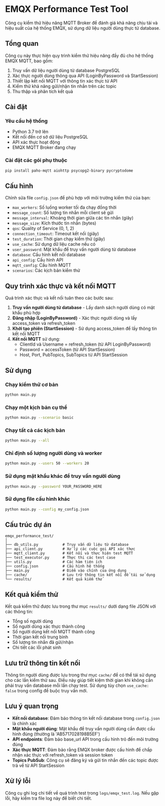 # EMQX Performance Test Tool

Công cụ kiểm thử hiệu năng MQTT Broker để đánh giá khả năng chịu tải và hiệu suất của hệ thống EMQX, sử dụng dữ liệu người dùng thực từ database.

## Tổng quan

Công cụ này thực hiện quy trình kiểm thử hiệu năng đầy đủ cho hệ thống EMQX MQTT, bao gồm:

1. Truy vấn dữ liệu người dùng từ database PostgreSQL
2. Xác thực người dùng thông qua API (LoginByPassword và StartSession)
3. Thiết lập kết nối MQTT với thông tin xác thực từ API
4. Kiểm thử khả năng gửi/nhận tin nhắn trên các topic
5. Thu thập và phân tích kết quả

## Cài đặt

### Yêu cầu hệ thống

- Python 3.7 trở lên
- Kết nối đến cơ sở dữ liệu PostgreSQL
- API xác thực hoạt động
- EMQX MQTT Broker đang chạy

### Cài đặt các gói phụ thuộc

```bash
pip install paho-mqtt aiohttp psycopg2-binary pycryptodome
```

## Cấu hình

Chỉnh sửa file `config.json` để phù hợp với môi trường kiểm thử của bạn:

- `max_workers`: Số luồng worker tối đa chạy đồng thời
- `message_count`: Số lượng tin nhắn mỗi client sẽ gửi
- `message_interval`: Khoảng thời gian giữa các tin nhắn (giây)
- `message_size`: Kích thước tin nhắn (bytes)
- `qos`: Quality of Service (0, 1, 2)
- `connection_timeout`: Timeout kết nối (giây)
- `test_duration`: Thời gian chạy kiểm thử (giây)
- `use_cache`: Sử dụng dữ liệu cache nếu có
- `user_password`: Mật khẩu để truy vấn người dùng từ database
- `database`: Cấu hình kết nối database
- `api_config`: Cấu hình API
- `mqtt_config`: Cấu hình MQTT
- `scenarios`: Các kịch bản kiểm thử

## Quy trình xác thực và kết nối MQTT

Quá trình xác thực và kết nối tuân theo các bước sau:

1. **Truy vấn người dùng từ database** - Lấy danh sách người dùng có mật khẩu phù hợp
2. **Đăng nhập (LoginByPassword)** - Xác thực người dùng và lấy access_token và refresh_token
3. **Khởi tạo phiên (StartSession)** - Sử dụng access_token để lấy thông tin kết nối MQTT
4. **Kết nối MQTT** sử dụng:
   - ClientId và Username = refresh_token (từ API LoginByPassword)
   - Password = accessToken (từ API StartSession)
   - Host, Port, PubTopics, SubTopics từ API StartSession

## Sử dụng

### Chạy kiểm thử cơ bản

```bash
python main.py
```

### Chạy một kịch bản cụ thể

```bash
python main.py --scenario basic
```

### Chạy tất cả các kịch bản

```bash
python main.py --all
```

### Chỉ định số lượng người dùng và worker

```bash
python main.py --users 50 --workers 20
```

### Sử dụng mật khẩu khác để truy vấn người dùng

```bash
python main.py --password YOUR_PASSWORD_HERE
```

### Sử dụng file cấu hình khác

```bash
python main.py --config my_config.json
```

## Cấu trúc dự án

```
emqx_performance_test/
│
├── db_utils.py           # Truy vấn dữ liệu từ database
├── api_client.py         # Xử lý các cuộc gọi API xác thực
├── mqtt_client.py        # Kết nối và thực hiện test MQTT
├── test_executor.py      # Thực thi các test case
├── utils.py              # Các hàm tiện ích  
├── config.json           # Cấu hình hệ thống
├── main.py               # Điểm vào chính của ứng dụng
├── cache/                # Lưu trữ thông tin kết nối để tái sử dụng
└── results/              # Kết quả kiểm thử
```

## Kết quả kiểm thử

Kết quả kiểm thử được lưu trong thư mục `results/` dưới dạng file JSON với các thông tin:

- Tổng số người dùng
- Số người dùng xác thực thành công
- Số người dùng kết nối MQTT thành công
- Thời gian kết nối trung bình
- Số lượng tin nhắn đã gửi/nhận
- Chi tiết các lỗi phát sinh

## Lưu trữ thông tin kết nối

Thông tin người dùng được lưu trong thư mục `cache/` để có thể tái sử dụng cho các lần kiểm thử sau. Điều này giúp tiết kiệm thời gian khi không cần phải truy vấn database mỗi lần chạy test. Sử dụng tùy chọn `use_cache: false` trong config để buộc truy vấn mới.

## Lưu ý quan trọng

- **Kết nối database**: Đảm bảo thông tin kết nối database trong `config.json` là chính xác
- **Mật khẩu người dùng**: Mật khẩu để truy vấn người dùng cần được cấu hình đúng (thường là 'AB5717028198B5EF')
- **API endpoints**: Đảm bảo base_url API trong cấu hình trỏ đến môi trường đúng
- **Xác thực MQTT**: Đảm bảo rằng EMQX broker được cấu hình để chấp nhận xác thực với refresh_token và session token
- **Topics PubSub**: Công cụ sẽ đăng ký và gửi tin nhắn đến các topic được trả về từ API StartSession

## Xử lý lỗi

Công cụ ghi log chi tiết về quá trình test trong `logs/emqx_test.log`. Nếu gặp lỗi, hãy kiểm tra file log này để biết chi tiết.
